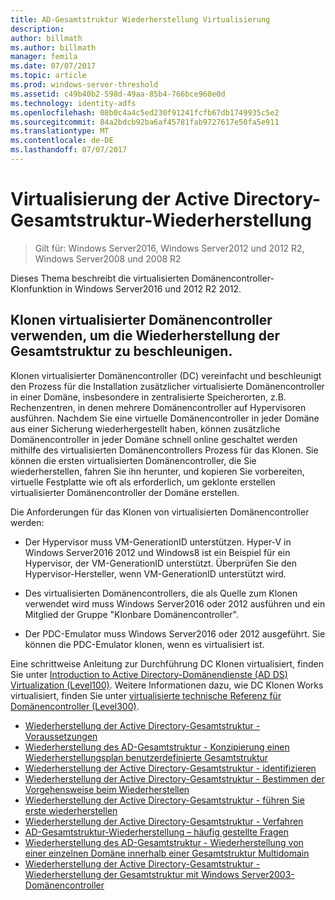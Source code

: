 ```yaml
---
title: AD-Gesamtstruktur Wiederherstellung Virtualisierung
description: 
author: billmath
ms.author: billmath
manager: femila
ms.date: 07/07/2017
ms.topic: article
ms.prod: windows-server-threshold
ms.assetid: c49b40b2-598d-49aa-85b4-766bce960e0d
ms.technology: identity-adfs
ms.openlocfilehash: 08b0c4a4c5ed230f91241fcfb67db1749935c5e2
ms.sourcegitcommit: 84a2bdcb92ba6af45781fab9727617e50fa5e911
ms.translationtype: MT
ms.contentlocale: de-DE
ms.lasthandoff: 07/07/2017
---
```

# <a name="active-directory-forest-recovery-virtualization"></a>Virtualisierung der Active Directory-Gesamtstruktur-Wiederherstellung

>Gilt für: Windows Server2016, Windows Server2012 und 2012 R2, Windows Server2008 und 2008 R2

Dieses Thema beschreibt die virtualisierten Domänencontroller-Klonfunktion in Windows Server2016 und 2012 R2 2012.  
 
## <a name="using-virtualized-domain-controller-cloning-to-expedite-forest-recovery"></a>Klonen virtualisierter Domänencontroller verwenden, um die Wiederherstellung der Gesamtstruktur zu beschleunigen.  
 Klonen virtualisierter Domänencontroller (DC) vereinfacht und beschleunigt den Prozess für die Installation zusätzlicher virtualisierte Domänencontroller in einer Domäne, insbesondere in zentralisierte Speicherorten, z.B. Rechenzentren, in denen mehrere Domänencontroller auf Hypervisoren ausführen. Nachdem Sie eine virtuelle Domänencontroller in jeder Domäne aus einer Sicherung wiederhergestellt haben, können zusätzliche Domänencontroller in jeder Domäne schnell online geschaltet werden mithilfe des virtualisierten Domänencontrollers Prozess für das Klonen. Sie können die ersten virtualisierten Domänencontroller, die Sie wiederherstellen, fahren Sie ihn herunter, und kopieren Sie vorbereiten, virtuelle Festplatte wie oft als erforderlich, um geklonte erstellen virtualisierter Domänencontroller der Domäne erstellen.  
  
 Die Anforderungen für das Klonen von virtualisierten Domänencontroller werden:  
  
-   Der Hypervisor muss VM-GenerationID unterstützen. Hyper-V in Windows Server2016 2012 und Windows8 ist ein Beispiel für ein Hypervisor, der VM-GenerationID unterstützt. Überprüfen Sie den Hypervisor-Hersteller, wenn VM-GenerationID unterstützt wird.  
  
-   Des virtualisierten Domänencontrollers, die als Quelle zum Klonen verwendet wird muss Windows Server2016 oder 2012 ausführen und ein Mitglied der Gruppe "Klonbare Domänencontroller".  
  
-   Der PDC-Emulator muss Windows Server2016 oder 2012 ausgeführt. Sie können die PDC-Emulator klonen, wenn es virtualisiert ist.  
  
 Eine schrittweise Anleitung zur Durchführung DC Klonen virtualisiert, finden Sie unter [Introduction to Active Directory-Domänendienste (AD DS) Virtualization (Level100)](../Introduction-to-Active-Directory-Domain-Services-AD-DS-Virtualization-Level-100.md). Weitere Informationen dazu, wie DC Klonen Works virtualisiert, finden Sie unter [virtualisierte technische Referenz für Domänencontroller (Level300)](../deploy/virtual-dc/virtualized-domain-controller-technical-reference--level-300-.md).  

-   [Wiederherstellung der Active Directory-Gesamtstruktur - Voraussetzungen](AD-Forest-Recovery-Prerequisties.md)  
-   [Wiederherstellung des AD-Gesamtstruktur - Konzipierung einen Wiederherstellungsplan benutzerdefinierte Gesamtstruktur](AD-Forest-Recovery-Devising-a-Plan.md)  
- [Wiederherstellung der Active Directory-Gesamtstruktur - identifizieren](AD-Forest-Recovery-Identify-the-Problem.md)
-   [Wiederherstellung der Active Directory-Gesamtstruktur - Bestimmen der Vorgehensweise beim Wiederherstellen](AD-Forest-Recovery-Determine-how-to-Recover.md)
-   [Wiederherstellung der Active Directory-Gesamtstruktur - führen Sie erste wiederherstellen](AD-Forest-Recovery-Perform-initial-recovery.md)  
-   [Wiederherstellung der Active Directory-Gesamtstruktur - Verfahren](AD-Forest-Recovery-Procedures.md)  
-   [AD-Gesamtstruktur-Wiederherstellung – häufig gestellte Fragen](AD-Forest-Recovery-FAQ.md)  
-   [Wiederherstellung des AD-Gesamtstruktur - Wiederherstellung von einer einzelnen Domäne innerhalb einer Gesamtstruktur Multidomain](AD-Forest-Recovery-Single-Domain-in-Multidomain-Recovery.md)  
-   [Wiederherstellung der Active Directory-Gesamtstruktur - Wiederherstellung der Gesamtstruktur mit Windows Server2003-Domänencontroller](AD-Forest-Recovery-Windows-Server-2003.md) 

  
